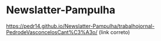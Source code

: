 # Newslatter-Pampulha
https://pedr14.github.io/Newslatter-Pampulha/trabalhojornal-PedrodeVasconcelosCant%C3%A3o/ (link correto)
